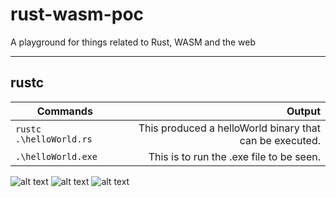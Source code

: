 # rust-wasm-poc
A playground for things related to Rust, WASM and the web

----------------------------------------------
## rustc 
| Commands                | Output                                                 |
| ----------------------- | ------------------------------------------------------:|
| `rustc .\helloWorld.rs` | This produced a helloWorld binary that can be executed.| 
| `.\helloWorld.exe`      | This is to run the .exe file to be seen.               |

![alt text](https://i.imgur.com/5No412X.png "example to exe file helloWorld")
![alt text](https://i.imgur.com/mIaz0qr.png "example to exe file newPerson")
![alt text](https://i.imgur.com/cMOYHmP.png "example to exe file ifElseCounter")


